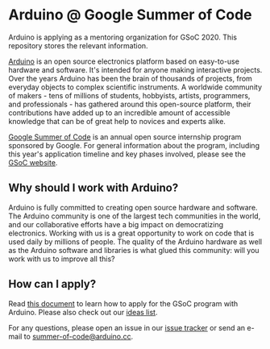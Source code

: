 # Arduino @ Google Summer of Code

Arduino is applying as a mentoring organization for GSoC 2020. This repository stores the relevant information.

[Arduino](https://arduino.cc) is an open source electronics platform based on easy-to-use hardware and software. It's intended for anyone making interactive projects. Over the years Arduino has been the brain of thousands of projects, from everyday objects to complex scientific instruments. A worldwide community of makers - tens of millions of students, hobbyists, artists, programmers, and professionals - has gathered around this open-source platform, their contributions have added up to an incredible amount of accessible knowledge that can be of great help to novices and experts alike.

[Google Summer of Code](https://summerofcode.withgoogle.com/) is an annual open source internship program sponsored by Google. For general information about the program, including this year's application timeline and key phases involved, please see the [GSoC website](https://summerofcode.withgoogle.com/how-it-works/).

## Why should I work with Arduino?

Arduino is fully committed to creating open source hardware and software. The Arduino community is one of the largest tech communities in the world, and our collaborative efforts have a big impact on democratizing electronics. Working with us is a great opportunity to work on code that is used daily by millions of people. The quality of the Arduino hardware as well as the Arduino software and libraries is what glued this community: will you work with us to improve all this?

## How can I apply?

Read [this document](how-to-apply.md) to learn how to apply for the GSoC program with Arduino. Please also check out our [ideas list](ideas.md).

For any questions, please open an issue in our [issue tracker](https://github.com/arduino/summer-of-code/issues) or send an e-mail to [summer-of-code@arduino.cc](mailto:summer-of-code@arduino.cc).

